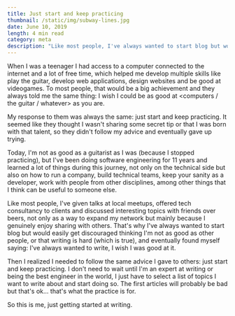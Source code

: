 ```yaml
---
title: Just start and keep practicing
thumbnail: /static/img/subway-lines.jpg
date: June 10, 2019
length: 4 min read
category: meta
description: "Like most people, I've always wanted to start blog but would easily get discouraged thinking I'm not as good as other people, or that writing is hard (which is true), and eventually found myself saying: I've always wanted to write, I wish I was good at it."
---
```

When I was a teenager I had access to a computer connected to the internet and a lot of free time, which helped me develop multiple skills like play the guitar, develop web applications, design websites and be good at videogames. To most people, that would be a big achievement and they always told me the same thing: I wish I could be as good at <computers / the guitar / whatever> as you are.

My response to them was always the same: just start and keep practicing. It seemed like they thought I wasn't sharing some secret tip or that I was born with that talent, so they didn't follow my advice and eventually gave up trying.

Today, I'm not as good as a guitarist as I was (because I stopped practicing), but I've been doing software engineering for 11 years and learned a lot of things during this journey, not only on the technical side but also on how to run a company, build technical teams, keep your sanity as a developer, work with people from other disciplines, among other things that I think can be useful to someone else.

Like most people, I've given talks at local meetups, offered tech consultancy to clients and discussed interesting topics with friends over beers, not only as a way to expand my network but mainly because I genuinely enjoy sharing with others. That's why I've always wanted to start blog but would easily get discouraged thinking I'm not as good as other people, or that writing is hard (which is true), and eventually found myself saying: I've always wanted to write, I wish I was good at it.

Then I realized I needed to follow the same advice I gave to others: just start and keep practicing. I don't need to wait until I'm an expert at writing or being the best engineer in the world, I just have to select a list of topics I want to write about and start doing so. The first articles will probably be bad but that's ok... that's what the practice is for.

So this is me, just getting started at writing.
